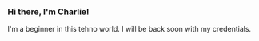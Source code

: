 ### Hi there, I'm Charlie!

I'm a beginner in this tehno world. I will be back soon with my credentials.
